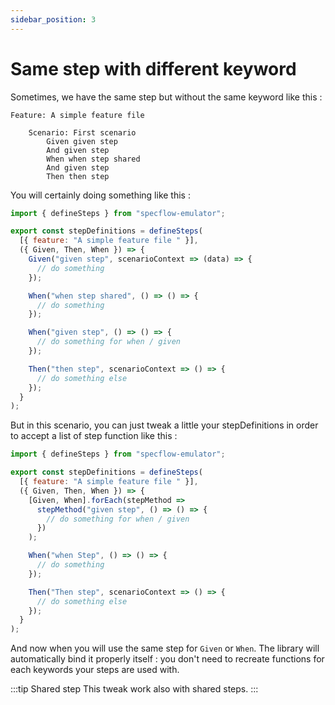 ```yaml
---
sidebar_position: 3
---
```


# Same step with different keyword

Sometimes, we have the same step but without the same keyword like this :

```
Feature: A simple feature file

    Scenario: First scenario
        Given given step
        And given step
        When when step shared
        And given step
        Then then step
```

You will certainly doing something like this :

```javascript
import { defineSteps } from "specflow-emulator";

export const stepDefinitions = defineSteps(
  [{ feature: "A simple feature file " }],
  ({ Given, Then, When }) => {
    Given("given step", scenarioContext => (data) => {
      // do something
    });

    When("when step shared", () => () => {
      // do something
    });

    When("given step", () => () => {
      // do something for when / given
    });

    Then("then step", scenarioContext => () => {
      // do something else
    });
  }
);
```

But in this scenario, you can just tweak a little your stepDefinitions in order to accept a list of step function like this :

```javascript
import { defineSteps } from "specflow-emulator";

export const stepDefinitions = defineSteps(
  [{ feature: "A simple feature file " }],
  ({ Given, Then, When }) => {
    [Given, When].forEach(stepMethod =>
      stepMethod("given step", () => () => {
        // do something for when / given
      })
    );

    When("when Step", () => () => {
      // do something
    });

    Then("Then step", scenarioContext => () => {
      // do something else
    });
  }
);
```

And now when you will use the same step for `Given` or `When`. The library will automatically bind it properly itself : you don't need to recreate functions for each keywords your steps are used with.

:::tip Shared step
This tweak work also with shared steps.
:::
